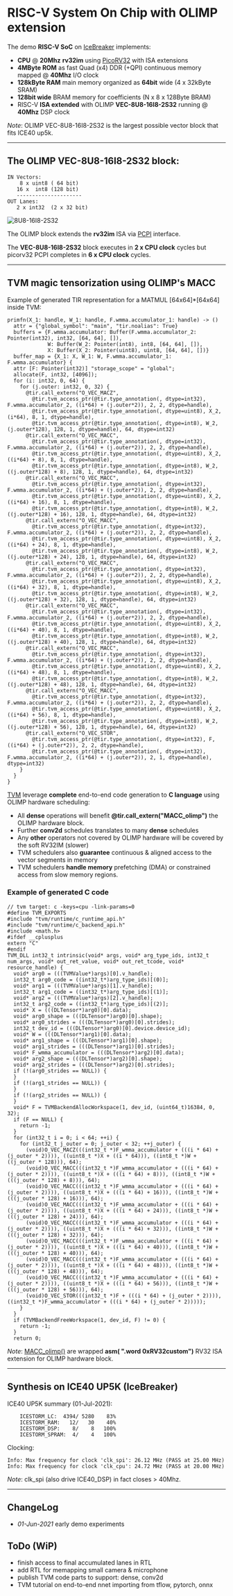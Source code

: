 # RISC-V System On Chip with OLIMP extension

The demo **RISC-V SoC** on [IceBreaker](https://github.com/icebreaker-fpga/icebreaker) implements:

   * **CPU** @ **20Mhz** **rv32im** using [PicoRV32](https://github.com/cliffordwolf/picorv32) with ISA extensions
   * **4MByte ROM** as fast Quad (x4) DDR (+QPI) continuous memory mapped @ **40Mhz** I/O clock
   * **128kByte RAM** main memory organized as **64bit** wide (4 x 32kByte SRAM)
   * **128bit wide** BRAM memory for coefficients (N x 8 x 128Byte BRAM)
   * RISC-V **ISA extended** with OLIMP **VEC-8U8-16I8-2S32** running @ **40Mhz** DSP clock

*Note*: OLIMP VEC-8U8-16I8-2S32 is the largest possible vector block that fits ICE40 up5k.
  
-------------------------------------------------------------------------------------

## The OLIMP **VEC-8U8-16I8-2S32** block:

```
IN Vectors:
    8 x uint8 ( 64 bit)
   16 x  int8 (128 bit)
   ---------------------
OUT Lanes:
   2 x int32  (2 x 32 bit)
```
![8U8-16I8-2S32](/docs/imgs/OLIMP-VEC-8U8-16I8-2S32.png)


The OLIMP block extends the **rv32im** ISA via [PCPI](https://github.com/cliffordwolf/picorv32#pico-co-processor-interface-pcpi) interface.

The **VEC-8U8-16I8-2S32** block executes in **2 x CPU clock** cycles but picorv32 PCPI completes in **6 x CPU clock** cycles.

-------------------------------------------------------------------------------------

## TVM magic tensorization using OLIMP's MACC

Example of generated TIR representation for a MATMUL [64x64]*[64x64] inside TVM:

```
primfn(X_1: handle, W_1: handle, F.wmma.accumulator_1: handle) -> ()
  attr = {"global_symbol": "main", "tir.noalias": True}
  buffers = {F.wmma.accumulator: Buffer(F.wmma.accumulator_2: Pointer(int32), int32, [64, 64], []),
             W: Buffer(W_2: Pointer(int8), int8, [64, 64], []),
             X: Buffer(X_2: Pointer(uint8), uint8, [64, 64], [])}
  buffer_map = {X_1: X, W_1: W, F.wmma.accumulator_1: F.wmma.accumulator} {
  attr [F: Pointer(int32)] "storage_scope" = "global";
  allocate(F, int32, [4096]);
  for (i: int32, 0, 64) {
    for (j.outer: int32, 0, 32) {
      @tir.call_extern("O_VEC_MACZ",
        @tir.tvm_access_ptr(@tir.type_annotation(, dtype=int32), F.wmma.accumulator_2, ((i*64) + (j.outer*2)), 2, 2, dtype=handle),
        @tir.tvm_access_ptr(@tir.type_annotation(, dtype=uint8), X_2, (i*64), 8, 1, dtype=handle),
        @tir.tvm_access_ptr(@tir.type_annotation(, dtype=int8), W_2, (j.outer*128), 128, 1, dtype=handle), 64, dtype=int32)
      @tir.call_extern("O_VEC_MACC",
        @tir.tvm_access_ptr(@tir.type_annotation(, dtype=int32), F.wmma.accumulator_2, ((i*64) + (j.outer*2)), 2, 2, dtype=handle),
        @tir.tvm_access_ptr(@tir.type_annotation(, dtype=uint8), X_2, ((i*64) + 8), 8, 1, dtype=handle),
        @tir.tvm_access_ptr(@tir.type_annotation(, dtype=int8), W_2, ((j.outer*128) + 8), 128, 1, dtype=handle), 64, dtype=int32)
      @tir.call_extern("O_VEC_MACC",
        @tir.tvm_access_ptr(@tir.type_annotation(, dtype=int32), F.wmma.accumulator_2, ((i*64) + (j.outer*2)), 2, 2, dtype=handle),
        @tir.tvm_access_ptr(@tir.type_annotation(, dtype=uint8), X_2, ((i*64) + 16), 8, 1, dtype=handle),
        @tir.tvm_access_ptr(@tir.type_annotation(, dtype=int8), W_2, ((j.outer*128) + 16), 128, 1, dtype=handle), 64, dtype=int32)
      @tir.call_extern("O_VEC_MACC",
        @tir.tvm_access_ptr(@tir.type_annotation(, dtype=int32), F.wmma.accumulator_2, ((i*64) + (j.outer*2)), 2, 2, dtype=handle),
        @tir.tvm_access_ptr(@tir.type_annotation(, dtype=uint8), X_2, ((i*64) + 24), 8, 1, dtype=handle),
        @tir.tvm_access_ptr(@tir.type_annotation(, dtype=int8), W_2, ((j.outer*128) + 24), 128, 1, dtype=handle), 64, dtype=int32)
      @tir.call_extern("O_VEC_MACC",
        @tir.tvm_access_ptr(@tir.type_annotation(, dtype=int32), F.wmma.accumulator_2, ((i*64) + (j.outer*2)), 2, 2, dtype=handle),
        @tir.tvm_access_ptr(@tir.type_annotation(, dtype=uint8), X_2, ((i*64) + 32), 8, 1, dtype=handle),
        @tir.tvm_access_ptr(@tir.type_annotation(, dtype=int8), W_2, ((j.outer*128) + 32), 128, 1, dtype=handle), 64, dtype=int32)
      @tir.call_extern("O_VEC_MACC",
        @tir.tvm_access_ptr(@tir.type_annotation(, dtype=int32), F.wmma.accumulator_2, ((i*64) + (j.outer*2)), 2, 2, dtype=handle),
        @tir.tvm_access_ptr(@tir.type_annotation(, dtype=uint8), X_2, ((i*64) + 40), 8, 1, dtype=handle),
        @tir.tvm_access_ptr(@tir.type_annotation(, dtype=int8), W_2, ((j.outer*128) + 40), 128, 1, dtype=handle), 64, dtype=int32)
      @tir.call_extern("O_VEC_MACC",
        @tir.tvm_access_ptr(@tir.type_annotation(, dtype=int32), F.wmma.accumulator_2, ((i*64) + (j.outer*2)), 2, 2, dtype=handle),
        @tir.tvm_access_ptr(@tir.type_annotation(, dtype=uint8), X_2, ((i*64) + 48), 8, 1, dtype=handle),
        @tir.tvm_access_ptr(@tir.type_annotation(, dtype=int8), W_2, ((j.outer*128) + 48), 128, 1, dtype=handle), 64, dtype=int32)
      @tir.call_extern("O_VEC_MACC",
        @tir.tvm_access_ptr(@tir.type_annotation(, dtype=int32), F.wmma.accumulator_2, ((i*64) + (j.outer*2)), 2, 2, dtype=handle),
        @tir.tvm_access_ptr(@tir.type_annotation(, dtype=uint8), X_2, ((i*64) + 56), 8, 1, dtype=handle),
        @tir.tvm_access_ptr(@tir.type_annotation(, dtype=int8), W_2, ((j.outer*128) + 56), 128, 1, dtype=handle), 64, dtype=int32)
      @tir.call_extern("O_VEC_STOR",
        @tir.tvm_access_ptr(@tir.type_annotation(, dtype=int32), F, ((i*64) + (j.outer*2)), 2, 2, dtype=handle),
        @tir.tvm_access_ptr(@tir.type_annotation(, dtype=int32), F.wmma.accumulator_2, ((i*64) + (j.outer*2)), 2, 1, dtype=handle), dtype=int32)
    }
  }
}
```

 [TVM](https://github.com/apache/tvm) leverage **complete** end-to-end code generation to **C language** using OLIMP hardware scheduling:

   * All **dense** operations will benefit **@tir.call_extern("MACC_olimp")** the OLIMP hardware block.
   * Further **conv2d** schedules translates to many **dense** schedules
   * Any **other** operators not covered by OLIMP hardware will be covered by the soft RV32IM (slower)
   * TVM schedulers also **guarantee** continuous & aligned access to the vector segments in memory
   * TVM schedulers **handle memory** prefetching (DMA) or constrained access from slow memory regions.

### Example of generated C code

```
// tvm target: c -keys=cpu -link-params=0
#define TVM_EXPORTS
#include "tvm/runtime/c_runtime_api.h"
#include "tvm/runtime/c_backend_api.h"
#include <math.h>
#ifdef __cplusplus
extern "C"
#endif
TVM_DLL int32_t intrinsic(void* args, void* arg_type_ids, int32_t num_args, void* out_ret_value, void* out_ret_tcode, void* resource_handle) {
  void* arg0 = (((TVMValue*)args)[0].v_handle);
  int32_t arg0_code = ((int32_t*)arg_type_ids)[(0)];
  void* arg1 = (((TVMValue*)args)[1].v_handle);
  int32_t arg1_code = ((int32_t*)arg_type_ids)[(1)];
  void* arg2 = (((TVMValue*)args)[2].v_handle);
  int32_t arg2_code = ((int32_t*)arg_type_ids)[(2)];
  void* X = (((DLTensor*)arg0)[0].data);
  void* arg0_shape = (((DLTensor*)arg0)[0].shape);
  void* arg0_strides = (((DLTensor*)arg0)[0].strides);
  int32_t dev_id = (((DLTensor*)arg0)[0].device.device_id);
  void* W = (((DLTensor*)arg1)[0].data);
  void* arg1_shape = (((DLTensor*)arg1)[0].shape);
  void* arg1_strides = (((DLTensor*)arg1)[0].strides);
  void* F_wmma_accumulator = (((DLTensor*)arg2)[0].data);
  void* arg2_shape = (((DLTensor*)arg2)[0].shape);
  void* arg2_strides = (((DLTensor*)arg2)[0].strides);
  if (!(arg0_strides == NULL)) {
  }
  if (!(arg1_strides == NULL)) {
  }
  if (!(arg2_strides == NULL)) {
  }
  void* F = TVMBackendAllocWorkspace(1, dev_id, (uint64_t)16384, 0, 32);
  if (F == NULL) {
    return -1;
  }
  for (int32_t i = 0; i < 64; ++i) {
    for (int32_t j_outer = 0; j_outer < 32; ++j_outer) {
      (void)O_VEC_MACZ(((int32_t *)F_wmma_accumulator + (((i * 64) + (j_outer * 2)))), ((uint8_t *)X + ((i * 64))), ((int8_t *)W + ((j_outer * 128))), 64);
      (void)O_VEC_MACC(((int32_t *)F_wmma_accumulator + (((i * 64) + (j_outer * 2)))), ((uint8_t *)X + (((i * 64) + 8))), ((int8_t *)W + (((j_outer * 128) + 8))), 64);
      (void)O_VEC_MACC(((int32_t *)F_wmma_accumulator + (((i * 64) + (j_outer * 2)))), ((uint8_t *)X + (((i * 64) + 16))), ((int8_t *)W + (((j_outer * 128) + 16))), 64);
      (void)O_VEC_MACC(((int32_t *)F_wmma_accumulator + (((i * 64) + (j_outer * 2)))), ((uint8_t *)X + (((i * 64) + 24))), ((int8_t *)W + (((j_outer * 128) + 24))), 64);
      (void)O_VEC_MACC(((int32_t *)F_wmma_accumulator + (((i * 64) + (j_outer * 2)))), ((uint8_t *)X + (((i * 64) + 32))), ((int8_t *)W + (((j_outer * 128) + 32))), 64);
      (void)O_VEC_MACC(((int32_t *)F_wmma_accumulator + (((i * 64) + (j_outer * 2)))), ((uint8_t *)X + (((i * 64) + 40))), ((int8_t *)W + (((j_outer * 128) + 40))), 64);
      (void)O_VEC_MACC(((int32_t *)F_wmma_accumulator + (((i * 64) + (j_outer * 2)))), ((uint8_t *)X + (((i * 64) + 48))), ((int8_t *)W + (((j_outer * 128) + 48))), 64);
      (void)O_VEC_MACC(((int32_t *)F_wmma_accumulator + (((i * 64) + (j_outer * 2)))), ((uint8_t *)X + (((i * 64) + 56))), ((int8_t *)W + (((j_outer * 128) + 56))), 64);
      (void)O_VEC_STOR(((int32_t *)F + (((i * 64) + (j_outer * 2)))), ((int32_t *)F_wmma_accumulator + (((i * 64) + (j_outer * 2)))));
    }
  }
  if (TVMBackendFreeWorkspace(1, dev_id, F) != 0) {
    return -1;
  }
  return 0;
```

*Note*: [MACC_olimp()](/demo/icebreaker/src/firmware.c#L340) are wrapped **__asm__( ".word 0xRV32custom")** RV32 ISA extension for OLIMP hardware block.
 
-------------------------------------------------------------------------------------

## Synthesis on ICE40 UP5K (IceBreaker)

ICE40 UP5K summary (01-Jul-2021):
```
    ICESTORM_LC:  4394/ 5280    83%
    ICESTORM_RAM:   12/   30    40%
    ICESTORM_DSP:    8/    8   100%
    ICESTORM_SPRAM:  4/    4   100%
```

Clocking:
```
Info: Max frequency for clock 'clk_spi': 26.12 MHz (PASS at 25.00 MHz)
Info: Max frequency for clock 'clk_cpu': 24.72 MHz (PASS at 20.00 MHz)
```
*Note*: clk_spi (also drive ICE40_DSP) in fact closes > 40Mhz.

-------------------------------------------------------------------------------------


## ChangeLog
   * *01-Jun-2021* early demo experiments

## ToDo (WiP)
   * finish access to final accumulated lanes in RTL
   * add RTL for memapping small camera & microphone
   * publish TVM code parts to support: dense, conv2d
   * TVM tutorial on end-to-end nnet importing from tflow, pytorch, onnx
 
